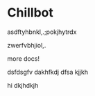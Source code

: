 # Chillbot
asdftyhbnkl,.;pokjhytrdx

zwerfvbhjiol,.



more docs!


dsfdsgfv
dakhfkdj
dfsa
kjjkh



hi
dkjhdkjh
